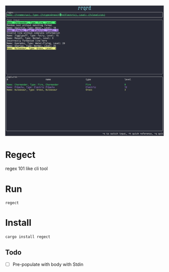 ![Example](./example.png)

# Regect

regex 101 like cli tool

# Run

```
regect
```

# Install

```
cargo install regect
```

## Todo

- [ ] Pre-populate with body with Stdin
